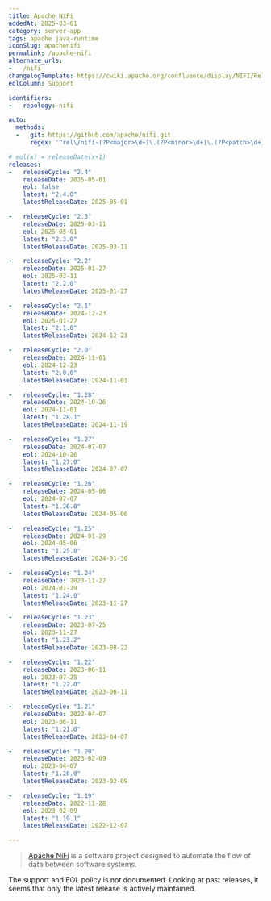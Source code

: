 ```yaml
---
title: Apache NiFi
addedAt: 2025-03-01
category: server-app
tags: apache java-runtime
iconSlug: apachenifi
permalink: /apache-nifi
alternate_urls:
-   /nifi
changelogTemplate: https://cwiki.apache.org/confluence/display/NIFI/Release+Notes#ReleaseNotes-Version__LATEST__
eolColumn: Support

identifiers:
-   repology: nifi

auto:
  methods:
  -   git: https://github.com/apache/nifi.git
      regex: '^rel\/nifi-(?P<major>\d+)\.(?P<minor>\d+)\.(?P<patch>\d+)$'

# eol(x) = releaseDate(x+1)
releases:
-   releaseCycle: "2.4"
    releaseDate: 2025-05-01
    eol: false
    latest: "2.4.0"
    latestReleaseDate: 2025-05-01

-   releaseCycle: "2.3"
    releaseDate: 2025-03-11
    eol: 2025-05-01
    latest: "2.3.0"
    latestReleaseDate: 2025-03-11

-   releaseCycle: "2.2"
    releaseDate: 2025-01-27
    eol: 2025-03-11
    latest: "2.2.0"
    latestReleaseDate: 2025-01-27

-   releaseCycle: "2.1"
    releaseDate: 2024-12-23
    eol: 2025-01-27
    latest: "2.1.0"
    latestReleaseDate: 2024-12-23

-   releaseCycle: "2.0"
    releaseDate: 2024-11-01
    eol: 2024-12-23
    latest: "2.0.0"
    latestReleaseDate: 2024-11-01

-   releaseCycle: "1.28"
    releaseDate: 2024-10-26
    eol: 2024-11-01
    latest: "1.28.1"
    latestReleaseDate: 2024-11-19

-   releaseCycle: "1.27"
    releaseDate: 2024-07-07
    eol: 2024-10-26
    latest: "1.27.0"
    latestReleaseDate: 2024-07-07

-   releaseCycle: "1.26"
    releaseDate: 2024-05-06
    eol: 2024-07-07
    latest: "1.26.0"
    latestReleaseDate: 2024-05-06

-   releaseCycle: "1.25"
    releaseDate: 2024-01-29
    eol: 2024-05-06
    latest: "1.25.0"
    latestReleaseDate: 2024-01-30

-   releaseCycle: "1.24"
    releaseDate: 2023-11-27
    eol: 2024-01-29
    latest: "1.24.0"
    latestReleaseDate: 2023-11-27

-   releaseCycle: "1.23"
    releaseDate: 2023-07-25
    eol: 2023-11-27
    latest: "1.23.2"
    latestReleaseDate: 2023-08-22

-   releaseCycle: "1.22"
    releaseDate: 2023-06-11
    eol: 2023-07-25
    latest: "1.22.0"
    latestReleaseDate: 2023-06-11

-   releaseCycle: "1.21"
    releaseDate: 2023-04-07
    eol: 2023-06-11
    latest: "1.21.0"
    latestReleaseDate: 2023-04-07

-   releaseCycle: "1.20"
    releaseDate: 2023-02-09
    eol: 2023-04-07
    latest: "1.20.0"
    latestReleaseDate: 2023-02-09

-   releaseCycle: "1.19"
    releaseDate: 2022-11-28
    eol: 2023-02-09
    latest: "1.19.1"
    latestReleaseDate: 2022-12-07

---
```


> [Apache NiFi](https://nifi.apache.org/) is a software project designed to automate the flow of data between software
> systems.

The support and EOL policy is not documented. Looking at past releases, it seems that only the latest release is
actively maintained.
